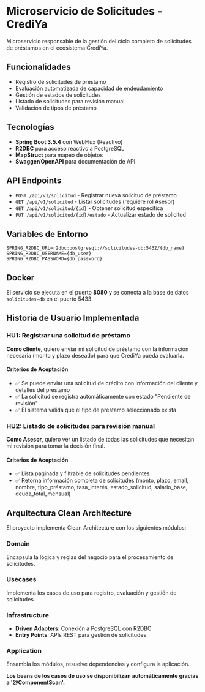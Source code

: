 # Microservicio de Solicitudes - CrediYa

Microservicio responsable de la gestión del ciclo completo de solicitudes de préstamos en el ecosistema CrediYa.

## Funcionalidades

- Registro de solicitudes de préstamo
- Evaluación automatizada de capacidad de endeudamiento
- Gestión de estados de solicitudes
- Listado de solicitudes para revisión manual
- Validación de tipos de préstamo

## Tecnologías

- **Spring Boot 3.5.4** con WebFlux (Reactivo)
- **R2DBC** para acceso reactivo a PostgreSQL
- **MapStruct** para mapeo de objetos
- **Swagger/OpenAPI** para documentación de API

## API Endpoints

- `POST /api/v1/solicitud` - Registrar nueva solicitud de préstamo
- `GET /api/v1/solicitud` - Listar solicitudes (requiere rol Asesor)
- `GET /api/v1/solicitud/{id}` - Obtener solicitud específica
- `PUT /api/v1/solicitud/{id}/estado` - Actualizar estado de solicitud

## Variables de Entorno

```env
SPRING_R2DBC_URL=r2dbc:postgresql://solicitudes-db:5432/{db_name}
SPRING_R2DBC_USERNAME={db_user}
SPRING_R2DBC_PASSWORD={db_password}
```

## Docker

El servicio se ejecuta en el puerto **8080** y se conecta a la base de datos `solicitudes-db` en el puerto 5433.

## Historia de Usuario Implementada

### HU1: Registrar una solicitud de préstamo

**Como cliente**, quiero enviar mi solicitud de préstamo con la información necesaria (monto y plazo deseado) para que CrediYa pueda evaluarla.

#### Criterios de Aceptación
- ✅ Se puede enviar una solicitud de crédito con información del cliente y detalles del préstamo
- ✅ La solicitud se registra automáticamente con estado "Pendiente de revisión"
- ✅ El sistema valida que el tipo de préstamo seleccionado exista

### HU2: Listado de solicitudes para revisión manual

**Como Asesor**, quiero ver un listado de todas las solicitudes que necesitan mi revisión para tomar la decisión final.

#### Criterios de Aceptación
- ✅ Lista paginada y filtrable de solicitudes pendientes
- ✅ Retorna información completa de solicitudes (monto, plazo, email, nombre, tipo_préstamo, tasa_interés, estado_solicitud, salario_base, deuda_total_mensual)

## Arquitectura Clean Architecture

El proyecto implementa Clean Architecture con los siguientes módulos:

### Domain
Encapsula la lógica y reglas del negocio para el procesamiento de solicitudes.

### Usecases
Implementa los casos de uso para registro, evaluación y gestión de solicitudes.

### Infrastructure
- **Driven Adapters**: Conexión a PostgreSQL con R2DBC
- **Entry Points**: APIs REST para gestión de solicitudes

### Application
Ensambla los módulos, resuelve dependencias y configura la aplicación.

**Los beans de los casos de uso se disponibilizan automáticamente gracias a '@ComponentScan'.**